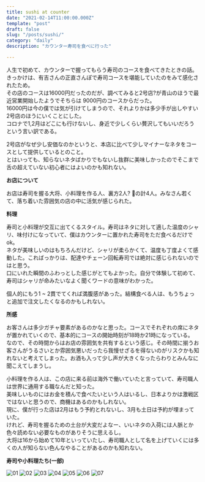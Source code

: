 ```yaml
---
title: sushi at counter
date: "2021-02-14T11:00:00.000Z"
template: "post"
draft: false
slug: "/posts/sushi/"
category: "daily"
description: "カウンター寿司を食べに行った"

---
```


人生で初めて、カウンターで握ってもらう寿司のコースを食べてきたときの話。  
きっかけは、有吉さんの正直さんぽで寿司コースを堪能していたのをみて感化されたため。  
その店のコースは16000円だったのだが、調べてみると2号店?が青山のほうで最近営業開始したようでそちらは 9000円のコースからだった。  
16000円は今の僕では気が引けてしまうので、それよりかは多少手が出しやすい2号店のほうにいくことにした。  
コロナで1,2月はどこにも行けないし、身近で少しくらい贅沢してもいいだろうという言い訳である。  

2号店がなぜ少し安価なのかというと、本店に比べて少しマイナーなネタをコースとして提供しているとのこと。  
とはいっても、知らないネタばかりでもないし抜群に美味しかったのでそこまで舌の超えていない初心者にはよいのかも知れない。  

**お店について**

お店は寿司を握る大将、小料理を作る人、裏方2人? の計4人。みなさん若くて、落ち着いた雰囲気の店の中に活気が感じられた。  


**料理**

寿司と小料理が交互に出てくるスタイル。寿司はネタに対して適した温度のシャリ、味付けになっていて、僕はカウンターに置かれた寿司をただ食べるだけでok。  
ネタが美味しいのはもちろんだけど、シャリが柔らかくて、温度も丁度よくて感動した。こればっかりは、配達やチェーン回転寿司では絶対に感じられないのではと思う。  
口にいれた瞬間のふわっとした感じがとてもよかった。自分で体験して初めて、寿司はシャリが命みたいなよく聞くワードの意味がわかった。  

個人的にもう1 ~ 2貫でてくれば満腹感があった。結構食べる人は、もうちょっと追加で注文したくなるのかもしれない。

**所感**

お客さんは多少ガチャ要素があるのかなと思った。コースでそれぞれの席にネタが置かれていくので、基本的にコースの開始時刻が18時か21時になっている。  
なので、その時間からはお店の雰囲気を共有するという感じ。その時間に揃うお客さんがうるさいとか雰囲気悪いだったら我慢せざるを得ないのがリスクかも知れないと考えてしまった。お酒も入って少し声が大きくなったらわりとみんなに聞こえてしまうし。  

小料理を作る人は、この店に来る前は海外で働いていたと言っていて、寿司職人は世界に通用する職なんだと知った。  
美味しいものにはお金を積んで食べたいという人はいるし、日本よりかは激戦区ではないと思うので、商機はあるのかもしれない。  
現に、僕が行った店は2月はもう予約とれないし、3月も土日は予約が埋まっていた。  
けれど、寿司を握るための土台が大変だよなー、いいネタの入荷には人脈とか色々読めない必要なものがありそうに思えるし。  
大将は16から始めて10年といっていたし、寿司職人として名を上げていくには多くの人が知らない色んなやることがあるのかも知れない。

**寿司や小料理たち(一部)**

![01](/media/sushi/01.png)
![02](/media/sushi/02.png)
![03](/media/sushi/03.png)
![04](/media/sushi/04.png)
![05](/media/sushi/05.png)
![06](/media/sushi/06.png)
![07](/media/sushi/07.png)